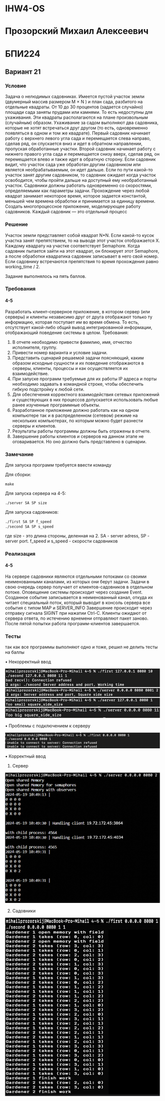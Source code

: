 # IHW4-OS
# Прозорский Михаил Алексеевич
# БПИ224
## Вариант 21
### Условие
Задача о нелюдимых садовниках. Имеется пустой участок земли (двумерный массив размером M × N ) и план сада, разбитого на отдельные квадраты. От 10 до 30 процентов (задается случайно) площади сада заняты прудами или камнями. То есть недоступны для ухаживания. Эти квадраты располагаются на плане произвольным (случайным) образом. Ухаживание за садом выполняют два садовника, которые не хотят встречаться друг другом (то есть, одновременно появляться в одном и том же квадрате). Первый садовник начинает работу с верхнего левого угла сада и перемещается слева направо, сделав ряд, он спускается вниз и идет в обратном направлении, пропуская обработанные участки. Второй садовник начинает работу с нижнего правого угла сада и перемещается снизу вверх, сделав ряд, он перемещается влево и также идет в обратную сторону. Если садовник видит, что участок сада уже обработан другим садовником или является необрабатываемым, он идет дальше. Если по пути какой-то участок занят другим садовником, то садовник ожидает когда участок освободится, чтобы пройти дальше на доступный ему необработанный участок. Садовники должны работать одновременно со скоростями, определяемыми как параметры задачи. Прохождение через любой квадрат занимает некоторое время, которое задается константой, меньшей чем времена обработки и принимается за единицу времени.
Создать многопроцессное приложение, моделирующее работу садовников.
Каждый садовник — это отдельный процесс

### Решение
Участок земли представляет собой квадрат N*N. Если какой-то кусок участка занят препятствием, то на выводе этот участок отображается X. Каждому квадрату на участке соответствует Semaphore. Когда садовник пытается зайти на этот квадрат, он блокирует этот Semaphore, а после обработки квадратика садовник записывает в него свой номер.
Если садовнику встречаются препятствия то время прохождения равно working_time / 2.

Задание выполнялось на пять баллов.

### Требования
#### 4-5
Разработать клиент–серверное приложение, в котором сервер (или серверы) и клиенты независимо друг от друга отображают только ту информацию, которая поступает им во время обмена. То есть, отсутствует какой-либо общий вывод интегрированной информации, отображающий поведение системы в целом.
Требования:
1. В отчете необходимо привести фамилию, имя, отчество исполнителя, группу.
2. Привести номер варианта и условие задачи.
3. Представить сценарий решаемой задачи поясняющий, каким образом исходные сущности и их поведение отображаются в серверы, клиенты, процессы и как осуществляется их взаимодействие.
4. При запуске программ требуемые для их работы IP адреса и порты необходимо задавать в командной строке, чтобы обеспечить гибкую подстройку к любой сети.
5. Для обеспечения корректного взаимодействия сетевых приложений и существующих в них процессов допускается использовать любые ранее изученные программные объекты.
6. Разработанное приложение должно работать как на одном компьютере так и в распределенном (сетевом) режиме на нескольких компьютерах, по которым можно будет разнести серверы и клиентов.
7. Результаты работы программы должны быть отражены в отчете.
8. Завершение работы клиентов и серверов на данном этапе не оговаривается. Но оно должно быть представлено в сценарии.

### Замечание
Для запуска программ требуется ввести команду

Для сборки:
```console
make
```
Для запуска сервера на 4-5:
```console
./server SA SP size
```
Для запуска садовников:
```
./first SA SP f_speed
./second SA SP s_speed
```
где size - это длина стороны, деленная на 2. SA - server adress, SP - server port. f_speed и s_speed - скорости садовников

### Реализация
#### 4-5
На сервере садовники являются отдельными потоками со своими неименованными каналами, из которых они берут задачи.
Задачи в свою очередь сервер получает от клиентов-садовников в отдельном потоке.
Оповещение системы происходит через создание Event. Созданное событие записывается в неименованный канал, откуда их читает специальный поток, который выводит в консоль сервера все события с типом MAP и SERVER_INFO
Завершение происходит через отправку сигнала SIGINT при нажатии Ctrl-C. Клиенты ожидают от сервера ответа, по истечению врнемени отправляют пакет заново. После пятой попытки работа программ-клиентов завершается.

### Тесты
так как все программы выполняют одно и тоже, решил не делить тесты на баллы

• Некорректный ввод

![](5.png)
![](7.png)
![](2.png)
![](11.png)

• Проблемы с подключением к серверу

![](4.png)

• Корректный ввод
1. Cервер
   
![](1.png)

2. Садовники

![](3.png)
